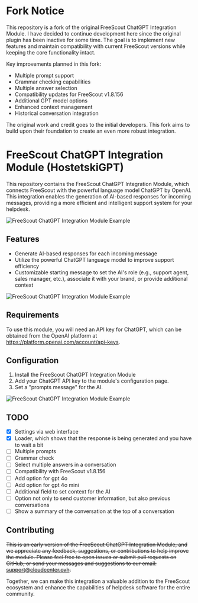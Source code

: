 # Fork Notice

This repository is a fork of the original FreeScout ChatGPT Integration Module. I have decided to continue development here since the original plugin has been inactive for some time. The goal is to implement new features and maintain compatibility with current FreeScout versions while keeping the core functionality intact.

Key improvements planned in this fork:
- Multiple prompt support
- Grammar checking capabilities  
- Multiple answer selection
- Compatibility updates for FreeScout v1.8.156
- Additional GPT model options
- Enhanced context management
- Historical conversation integration

The original work and credit goes to the initial developers. This fork aims to build upon their foundation to create an even more robust integration.


# FreeScout ChatGPT Integration Module (HostetskiGPT)

This repository contains the FreeScout ChatGPT Integration Module, which connects FreeScout with the powerful language model ChatGPT by OpenAI. This integration enables the generation of AI-based responses for incoming messages, providing a more efficient and intelligent support system for your helpdesk.

![FreeScout ChatGPT Integration Module Example](https://my.hostetski.com/files/img/hostetskigpt.jpg "Integration Module Example")

## Features
- Generate AI-based responses for each incoming message
- Utilize the powerful ChatGPT language model to improve support efficiency
- Customizable starting message to set the AI's role (e.g., support agent, sales manager, etc.), associate it with your brand, or provide additional context

![FreeScout ChatGPT Integration Module Example](https://my.hostetski.com/files/git/gpt.gif "Integration Module Example")


## Requirements
To use this module, you will need an API key for ChatGPT, which can be obtained from the OpenAI platform at https://platform.openai.com/account/api-keys.

## Configuration
1. Install the FreeScout ChatGPT Integration Module
2. Add your ChatGPT API key to the module's configuration page.
3. Set a "prompts message" for the AI.

![FreeScout ChatGPT Integration Module Example](https://my.hostetski.com/files/git/gpt-settings.png "GPT Setting Page")

## TODO
 - [x] Settings via web interface
 - [x] Loader, which shows that the response is being generated and you have to wait a bit
 - [ ] Multiple prompts
 - [ ] Grammar check
 - [ ] Select multiple answers in a conversation
 - [ ] Compatibility with FreeScout v1.8.156
 - [ ] Add option for gpt 4o
 - [ ] Add option for gpt 4o mini
 - [ ] Additional field to set context for the AI
 - [ ] Option not only to send customer information, but also previous conversations
 - [ ] Show a summary of the conversation at the top of a conversation

## Contributing
~~This is an early version of the FreeScout ChatGPT Integration Module, and we appreciate any feedback, suggestions, or contributions to help improve the module. Please feel free to open issues or submit pull requests on GitHub, or send your messages and suggestions to our email: [support@cloudcenter.ovh](mailto:support@cloudcenter.ovh).~~

Together, we can make this integration a valuable addition to the FreeScout ecosystem and enhance the capabilities of helpdesk software for the entire community.
